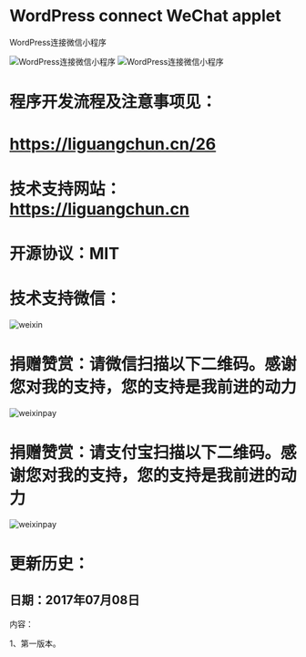 # WordPress connect WeChat applet
WordPress连接微信小程序

![WordPress连接微信小程序](http://yun.i-im.net/file/201707812093515995102.png) 
![WordPress连接微信小程序](http://yun.i-im.net/file/201707812134736704405.png) 


# 程序开发流程及注意事项见：

# https://liguangchun.cn/26

# 技术支持网站：https://liguangchun.cn

# 开源协议：MIT

# 技术支持微信：

![weixin](http://oss2.i-im.net/2016091610404856579587.png) 


# 捐赠赞赏：请微信扫描以下二维码。感谢您对我的支持，您的支持是我前进的动力

![weixinpay](http://yun.i-im.net/file/201707812143244182324.jpg) 

# 捐赠赞赏：请支付宝扫描以下二维码。感谢您对我的支持，您的支持是我前进的动力

![weixinpay](http://yun.i-im.net/file/201707812145045918440.jpg) 


# 更新历史：

## 日期：2017年07月08日

内容：

1、第一版本。

